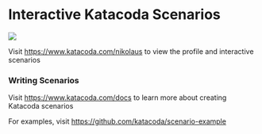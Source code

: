 # Interactive Katacoda Scenarios

[![](http://shields.katacoda.com/katacoda/nikolaus/count.svg)](https://www.katacoda.com/nikolaus "Get your profile on Katacoda.com")

Visit https://www.katacoda.com/nikolaus to view the profile and interactive scenarios

### Writing Scenarios
Visit https://www.katacoda.com/docs to learn more about creating Katacoda scenarios

For examples, visit https://github.com/katacoda/scenario-example
